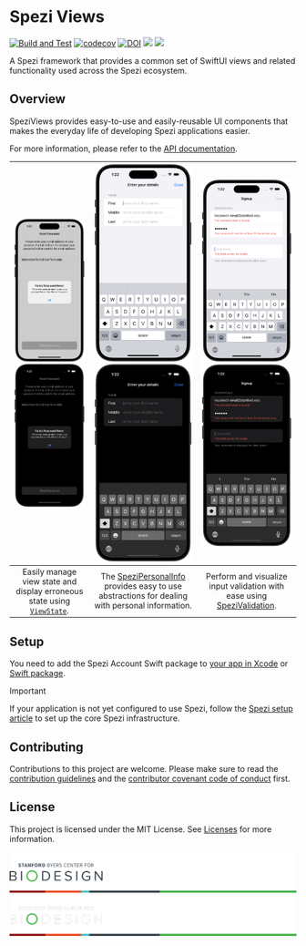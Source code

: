 <!--

This source file is part of the Stanford Spezi open-source project.

SPDX-FileCopyrightText: 2022 Stanford University and the project authors (see CONTRIBUTORS.md)

SPDX-License-Identifier: MIT
  
-->

# Spezi Views

[![Build and Test](https://github.com/StanfordSpezi/SpeziViews/actions/workflows/build-and-test.yml/badge.svg)](https://github.com/StanfordSpezi/SpeziViews/actions/workflows/build-and-test.yml)
[![codecov](https://codecov.io/gh/StanfordSpezi/SpeziViews/branch/main/graph/badge.svg?token=tLnPSYE6W9)](https://codecov.io/gh/StanfordSpezi/SpeziViews)
[![DOI](https://zenodo.org/badge/DOI/10.5281/zenodo.7806475.svg)](https://doi.org/10.5281/zenodo.7806475)
[![](https://img.shields.io/endpoint?url=https%3A%2F%2Fswiftpackageindex.com%2Fapi%2Fpackages%2FStanfordSpezi%2FSpeziViews%2Fbadge%3Ftype%3Dswift-versions)](https://swiftpackageindex.com/StanfordSpezi/SpeziViews)
[![](https://img.shields.io/endpoint?url=https%3A%2F%2Fswiftpackageindex.com%2Fapi%2Fpackages%2FStanfordSpezi%2FSpeziViews%2Fbadge%3Ftype%3Dplatforms)](https://swiftpackageindex.com/StanfordSpezi/SpeziViews)

A Spezi framework that provides a common set of SwiftUI views and related functionality used across the Spezi ecosystem.

## Overview

SpeziViews provides easy-to-use and easily-reusable UI components that makes the everyday life of developing Spezi applications easier.

For more information, please refer to the [API documentation](https://swiftpackageindex.com/StanfordSpezi/SpeziViews/documentation).

|![A SwiftUI alert displayed using the SpeziViews ViewState.](Sources/SpeziViews/SpeziViews.docc/Resources/ViewState.png#gh-light-mode-only) ![A SwiftUI alert displayed using the SpeziViews ViewState.](Sources/SpeziViews/SpeziViews.docc/Resources/ViewState~dark.png#gh-dark-mode-only)|![Three text fields to input your first, middle and last name.](Sources/SpeziPersonalInfo/SpeziPersonalInfo.docc/Resources/NameFields.png#gh-light-mode-only) ![Three text fields to input your first, middle and last name.](Sources/SpeziPersonalInfo/SpeziPersonalInfo.docc/Resources/NameFields~dark.png#gh-dark-mode-only)| ![Three different kinds of text fields showing validation errors in red text.](Sources/SpeziValidation/SpeziValidation.docc/Resources/Validation.png#gh-light-mode-only) ![Three different kinds of text fields showing validation errors in red text.](Sources/SpeziValidation/SpeziValidation.docc/Resources/Validation~dark.png#gh-dark-mode-only) |
|:--:|:--:|:--:|
|Easily manage view state and display erroneous state using [`ViewState`](https://swiftpackageindex.com/stanfordspezi/speziviews/documentation/speziviews/viewstate). |The [SpeziPersonalInfo](https://swiftpackageindex.com/StanfordSpezi/SpeziViews/documentation/spezipersonalinfo) provides easy to use abstractions for dealing with personal information. |Perform and visualize input validation with ease using [SpeziValidation](https://swiftpackageindex.com/StanfordSpezi/SpeziViews/documentation/spezivalidation).|

## Setup

You need to add the Spezi Account Swift package to
[your app in Xcode](https://developer.apple.com/documentation/xcode/adding-package-dependencies-to-your-app#) or
[Swift package](https://developer.apple.com/documentation/xcode/creating-a-standalone-swift-package-with-xcode#Add-a-dependency-on-another-Swift-package).

> [!IMPORTANT]  
> If your application is not yet configured to use Spezi, follow the [Spezi setup article](https://swiftpackageindex.com/stanfordspezi/spezi/documentation/spezi/initial-setup) to set up the core Spezi infrastructure.

## Contributing

Contributions to this project are welcome. Please make sure to read the [contribution guidelines](https://github.com/StanfordSpezi/.github/blob/main/CONTRIBUTING.md) and the [contributor covenant code of conduct](https://github.com/StanfordSpezi/.github/blob/main/CODE_OF_CONDUCT.md) first.

## License

This project is licensed under the MIT License. See [Licenses](https://github.com/StanfordSpezi/SpeziViews/tree/main/LICENSES) for more information.

![Spezi Footer](https://raw.githubusercontent.com/StanfordSpezi/.github/main/assets/Footer.png#gh-light-mode-only)
![Spezi Footer](https://raw.githubusercontent.com/StanfordSpezi/.github/main/assets/Footer~dark.png#gh-dark-mode-only)
